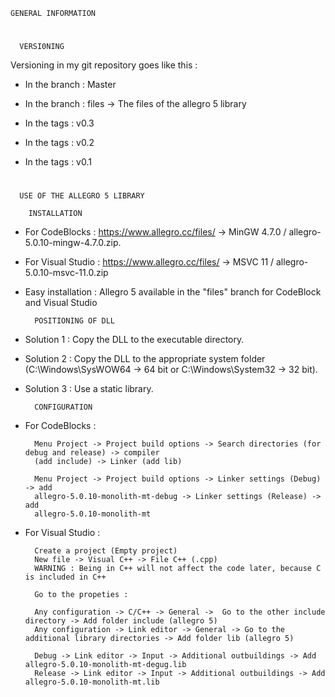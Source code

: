     GENERAL INFORMATION
#
      VERSI0NING

Versioning in my git repository goes like this : 

- In the branch : Master


- In the branch : files
        -> The files of the allegro 5 library

- In the tags : v0.3

- In the tags : v0.2

- In the tags : v0.1

#
      USE OF THE ALLEGRO 5 LIBRARY

        INSTALLATION

- For CodeBlocks : 
        https://www.allegro.cc/files/ ->
        MinGW 4.7.0 / allegro-5.0.10-mingw-4.7.0.zip.

- For Visual Studio : 
        https://www.allegro.cc/files/ ->
        MSVC 11 / allegro-5.0.10-msvc-11.0.zip

- Easy installation : 
        Allegro 5 available in the "files" branch for CodeBlock and Visual Studio

        POSITIONING OF DLL

- Solution 1 : 
        Copy the DLL to the executable directory.

- Solution 2 : 
        Copy the DLL to the appropriate system folder 
        (C:\Windows\SysWOW64 -> 64 bit or C:\Windows\System32 -> 32 bit).

- Solution 3 : 
        Use a static library.

        CONFIGURATION

- For CodeBlocks : 

        Menu Project -> Project build options -> Search directories (for debug and release) -> compiler
        (add include) -> Linker (add lib)

        Menu Project -> Project build options -> Linker settings (Debug) -> add 
        allegro-5.0.10-monolith-mt-debug -> Linker settings (Release) -> add 
        allegro-5.0.10-monolith-mt

- For Visual Studio :
        
        Create a project (Empty project)
        New file -> Visual C++ -> File C++ (.cpp)
        WARNING : Being in C++ will not affect the code later, because C is included in C++

        Go to the propeties : 
        
        Any configuration -> C/C++ -> General ->  Go to the other include directory -> Add folder include (allegro 5)
        Any configuration -> Link editor -> General -> Go to the additional library directories -> Add folder lib (allegro 5)

        Debug -> Link editor -> Input -> Additional outbuildings -> Add allegro-5.0.10-monolith-mt-degug.lib
        Release -> Link editor -> Input -> Additional outbuildings -> Add allegro-5.0.10-monolith-mt.lib 
#

